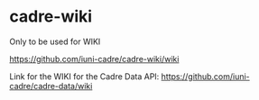 # cadre-wiki

Only to be used for WIKI

https://github.com/iuni-cadre/cadre-wiki/wiki

Link for the WIKI for the Cadre Data API:  https://github.com/iuni-cadre/cadre-data/wiki
